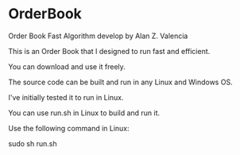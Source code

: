 # OrderBook
Order Book Fast Algorithm develop by Alan Z. Valencia

This is an Order Book that I designed to run fast and efficient.

You can download and use it freely.

The source code can be built and run in any Linux and Windows OS.

I've initially tested it to run in Linux.

You can use run.sh in Linux to build and run it.

Use the following command in Linux:

sudo sh run.sh

